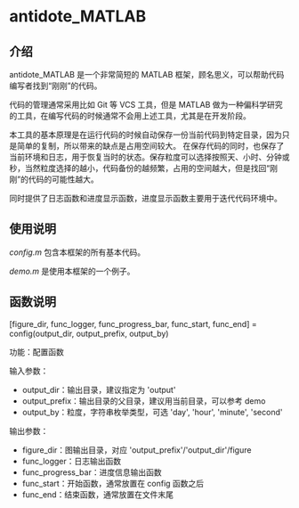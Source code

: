# antidote_MATLAB

## 介绍
antidote_MATLAB 是一个非常简短的 MATLAB 框架，顾名思义，可以帮助代码编写者找到“刚刚”的代码。

代码的管理通常采用比如 Git 等 VCS 工具，但是 MATLAB 做为一种偏科学研究的工具，在编写代码的时候通常不会用上述工具，尤其是在开发阶段。

本工具的基本原理是在运行代码的时候自动保存一份当前代码到特定目录，因为只是简单的复制，所以带来的缺点是占用空间较大。
在保存代码的同时，也保存了当前环境和日志，用于恢复当时的状态。保存粒度可以选择按照天、小时、分钟或秒，当然粒度选择的越小，代码备份的越频繁，占用的空间越大，但是找回“刚刚”的代码的可能性越大。

同时提供了日志函数和进度显示函数，进度显示函数主要用于迭代代码环境中。

## 使用说明

*config.m* 包含本框架的所有基本代码。

*demo.m* 是使用本框架的一个例子。


## 函数说明

[figure_dir, func_logger, func_progress_bar, func_start, func_end] = config(output_dir, output_prefix, output_by)

功能：配置函数

输入参数：

- output_dir：输出目录，建议指定为 'output'
- output_prefix：输出目录的父目录，建议用当前目录，可以参考 demo
- output_by：粒度，字符串枚举类型，可选 'day', 'hour', 'minute', 'second'

输出参数：

- figure_dir：图输出目录，对应 'output_prefix'/'output_dir'/figure
- func_logger：日志输出函数
- func_progress_bar：进度信息输出函数
- func_start：开始函数，通常放置在 config 函数之后
- func_end：结束函数，通常放置在文件末尾
